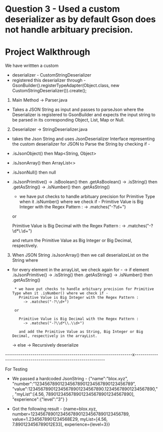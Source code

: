 # Question 3 -  Used a custom deserializer as by default Gson does not handle arbituary precision.

# Project Walkthrough
We have writtten a custom
 * deserializer - CustomStringDeserializer
 * registered this deserializer through - 
   GsonBuilder().registerTypeAdapter(Object.class, new CustomStringDeserializer()).create();

1. Main Method -> Parser.java 
 * Takes a JSON String as input and passes to parseJson where the Deserializer is registered to GsonBuilder and 
   expects the input string to be parsed in its corresponding Object, List, Map or Null.

2. Deserializer -> StringDeserializer.java 
 * takes the Json String and uses JsonDeserializer Interface representing the custom deserializer for JSON
   to Parse the String by checking if -
 * .isJsonObject() then Map<String, Object>
 * .isJsonArray() then ArrayList<> 
 * .isJsonNull() then null
 * .isJsonPrimitive()
    -> .isBoolean() then .getAsBoolean()
    -> .isString() then .getAsString()
    -> .isNumber() then .getAsString()

    * we have put checks to handle arbituary precision for Primitive Type when it .isNumber() where we check if -
      Primitive Value is Big Integer with the Regex Pattern :
        -> .matches("-?\\d+")
    
    or

      Primitive Value is Big Decimal with the Regex Pattern :
        -> .matches("-?\\d*\\.\\d+")
    
      and return the Primitive Value as Big Integer or Big Decimal, respectively.

3. When JSON String .isJsonArray() then we call deserializeList on the String where
 * for every element in the arrayList, we check again for -
    -> if element .isJsonPrimitive()
        -> .isString() then .getAsString()
        -> .isNumber() then .getAsString()

        * we have put checks to handle arbituary precision for Primitive Type when it .isNumber() where we check if -
          Primitive Value is Big Integer with the Regex Pattern :
            -> .matches("-?\\d+")

        or

          Primitive Value is Big Decimal with the Regex Pattern :
            -> .matches("-?\\d*\\.\\d+")

          and add the Primitive Value as String, Big Integer or Big Decimal, respectively in the arrayList.
    -> else
        -> Recursively deserialize

-----------------------------------------------------------------x---------------------------------------------------------------

For Testing
* We passed a hardcoded JsonString -
  {\"name\":\"blox.xyz\",
  \"number\":\"123456789012345678901234567890123456789\",
  \"value\":123456789012345678901234567890.12345678901234567890,",
  \"myList\":[4.56, 7890123456789012345678901234567890],
  \"experience\":{\"level\":\"3\"}
  }

* Got the following result -
  {name=blox.xyz, number=123456789012345678901234567890123456789, value=1.2345678901234568E29, 
  myList=[4.56, 7.890123456789012E33], experience={level=3}}